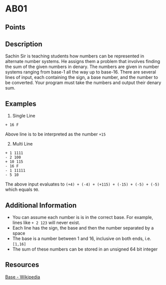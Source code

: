 # AB01

## Points <!-- could be set later -->

## Description

Sachin Sir is teaching students how numbers can be represented in alternate number systems. He assigns them a problem that involves finding the sum of the given numbers in denary. The numbers are given in number systems ranging from base-1 all the way up to base-16. There are several lines of input, each containing the sign, a base number, and the number to be converted. Your program must take the numbers and output their denary sum.

## Examples

1. Single Line

```
+ 16 F
```

Above line is to be interpreted as the number `+15`

2. Multi Line

```
+ 1 1111
- 2 100
+ 10 115
- 16 F
- 1 11111
- 5 10
```

The above input evaluates to `(+4) + (-4) + (+115) + (-15) + (-5) + (-5)` which equals `90`.

## Additional Information

-   You can assume each number is is in the correct base. For example, lines like `+ 2 123` will never exist.
-   Each line has the sign, the base and then the number separated by a space
-   The base is a number between 1 and 16, inclusive on both ends, i.e. `[1,16]`
-   The sum of these numbers can be stored in an unsigned 64 bit integer

## Resources

[Base - Wikipedia](<https://simple.wikipedia.org/wiki/Base_(mathematics)#:~:text=In%20mathematics%2C%20a%20base%20or,digits%20from%200%20to%209.``>)
